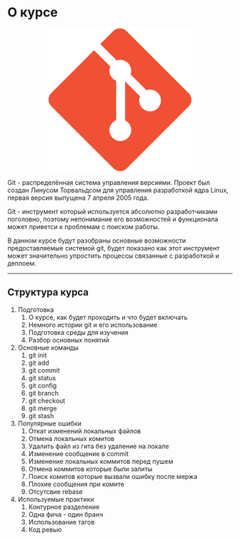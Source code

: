 # О курсе

<p align="center">
  <img width="320px" height="320px" src="git.png" alt="logo"/>
</p>


Git - распределённая система управления версиями. Проект был создан Линусом Торвальдсом для управления разработкой ядра Linux, первая версия выпущена 7 апреля 2005 года.

Git - инструмент который используется абсолютно разработчиками поголовно, поэтому непонимание его возможностей и функционала может приветси к проблемам с поиском работы.

В данном курсе будут разобраны основные возможности предоставляемые системой git, будет показано как этот инструмент может значительно упростить процессы связанные с разработкой и деплоем.

---


## Структура курса

1. Подготовка
    1. О курсе, как будет проходить и что будет включать
    2. Немного истории git и его использование
    3. Подготовка среды для изучения
    4. Разбор основных понятий
2. Основные команды
    1. git init
    2. git add
    3. git commit
    4. git status
    5. git config
    6. git branch
    7. git checkout
    8. git merge
    9. git stash
3. Популярные ошибки
    1. Откат изменений локальных файлов
    2. Отмена локальных комитов
    3. Удалить файл из гита без удаление на локале
    4. Изменение сообщение в commit
    5. Изменение локальных коммитов перед пушем
    6. Отмена коммитов которые были залиты
    7. Поиск комитов которые вызвали ошибку после мержа
    8. Плохие сообщения при комите
    9. Отсутсвие rebase
4. Используемые практики
    1. Контурное разделение
    2. Одна фича - один бранч
    3. Использование тагов
    4. Код ревью


<!-- https://javascript.plainenglish.io/7-most-common-git-mistakes-eefdd5a5b0 -->